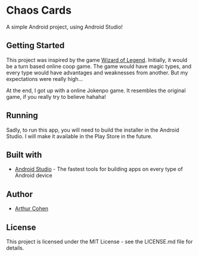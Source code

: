 # Chaos Cards

A simple Android project, using Android Studio!

## Getting Started

This project was inspired by the game [Wizard of Legend](http://wizardoflegend.com). Initially, it would be a turn based online coop game. The game would have magic types, and every type would have advantages and weaknesses from another. But my expectations were really high...

At the end, I got up with a online Jokenpo game. It resembles the original game, if you really try to believe hahaha!

## Running

Sadly, to run this app, you will need to build the installer in the Android Studio. I will make it available in the Play Store in the future.

## Built with

* [Android Studio](https://developer.android.com/studio) - The fastest tools for building apps on every type of Android device

## Author

* [Arthur Cohen](www.forcohen.com)

## License

This project is licensed under the MIT License - see the LICENSE.md file for details.
